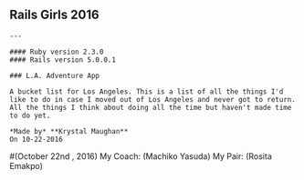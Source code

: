  ## Rails Girls 2016

    ---

    #### Ruby version 2.3.0
    #### Rails version 5.0.0.1

    ### L.A. Adventure App

    A bucket list for Los Angeles. This is a list of all the things I'd like to do in case I moved out of Los Angeles and never got to return. All the things I think about doing all the time but haven't made time to do yet.

    *Made by* **Krystal Maughan**
    On 10-22-2016 
   #(October 22nd , 2016)
    My Coach: (Machiko Yasuda)
    My Pair: (Rosita Emakpo)
